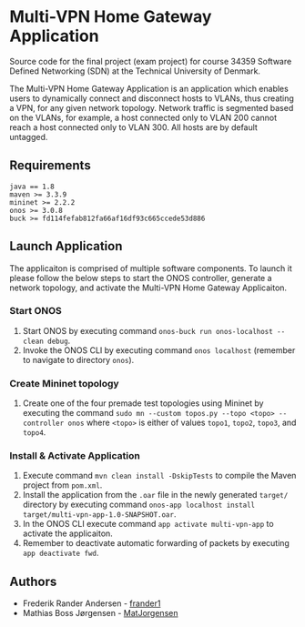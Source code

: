 # Multi-VPN Home Gateway Application
Source code for the final project (exam project) for course 34359 Software Defined Networking (SDN) at the Technical University of Denmark.

The Multi-VPN Home Gateway Application is an application which enables users to dynamically connect and disconnect hosts to VLANs, thus creating a VPN, for any given network topology. Network traffic is segmented based on the VLANs, for example, a host connected only to VLAN 200 cannot reach a host connected only to VLAN 300. All hosts are by default untagged. 

## Requirements
```
java == 1.8
maven >= 3.3.9
mininet >= 2.2.2
onos >= 3.0.8
buck >= fd114fefab812fa66af16df93c665ccede53d886
```

## Launch Application
The applicaiton is comprised of multiple software components. To launch it please follow the below steps to start the ONOS controller, generate a network topology, and activate the Multi-VPN Home Gateway Applicaiton. 
### Start ONOS
1. Start ONOS by executing command  `onos-buck run onos-localhost -- clean debug`.
2. Invoke the ONOS CLI by executing command `onos localhost` (remember to navigate to directory `onos`).
### Create Mininet topology
1. Create one of the four premade test topologies using Mininet by executing the command `sudo mn --custom topos.py --topo <topo> --controller onos` where `<topo>` is either of values `topo1`, `topo2`, `topo3`, and `topo4`.
### Install & Activate Application
1. Execute command `mvn clean install -DskipTests` to compile the Maven project from `pom.xml`.
2. Install the application from the `.oar` file in the newly generated `target/` directory by executing command `onos-app localhost install target/multi-vpn-app-1.0-SNAPSHOT.oar`.
3. In the ONOS CLI execute command `app activate multi-vpn-app` to activate the applicaiton.
4. Remember to deactivate automatic forwarding of packets by executing `app deactivate fwd`.

## Authors
* Frederik Rander Andersen - [frander1](https://github.com/frander1)
* Mathias Boss Jørgensen - [MatJorgensen](https://github.com/MatJorgensen)
